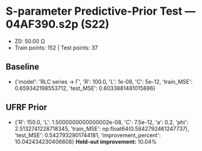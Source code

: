 # S-parameter Predictive-Prior Test — 04AF390.s2p (S22)
- Z0: 50.00 Ω
- Train points: 152  |  Test points: 37

## Baseline
- {'model': 'RLC series -> Γ', 'R': 100.0, 'L': 1e-08, 'C': 5e-12, 'train_MSE': 0.659342198553712, 'test_MSE': 0.6033881481015886}

## UFRF Prior
- {'R': 150.0, 'L': 1.5000000000000002e-08, 'C': 7.5e-12, 'a': 0.2, 'phi': 2.5132741228718345, 'train_MSE': np.float64(0.5842792461247737), 'test_MSE': 0.5427932901744181, 'improvement_percent': 10.042434230406608}
**Held-out improvement:** 10.04%